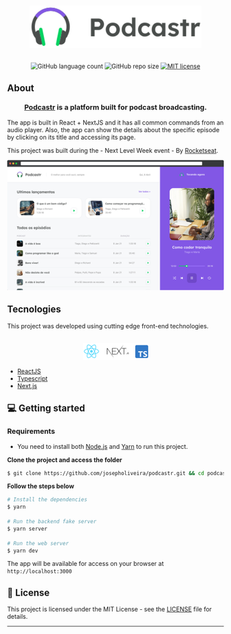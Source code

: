 <div align="center">
  <img src="./public/logo.svg" alt="Podcastr logo" width="400px">
</div>
<br>
<p align="center">
  <a>
    <img alt="GitHub language count" src="https://img.shields.io/github/languages/count/VagnerNico/nlw5react">
  </a>  
  <a>
    <img alt="GitHub repo size" src="https://img.shields.io/github/repo-size/VagnerNico/nlw5react">
  </a>
  <a href="https://lbesson.mit-license.org/" target="_blank">
    <img alt="MIT license" src="https://img.shields.io/badge/License-MIT-blue.svg">
  </a>
</p>

## About

<h3 align="center">
  <a href="https://podcastr-six-mu.vercel.app" target="_blank">Podcastr</a> is a platform built for podcast broadcasting.
</h3>

The app is built in React + NextJS and it has all common commands from an audio player. 
Also, the app can show the details about the specific episode by clicking on its title and accessing its page.
<br>

This project was built during the - Next Level Week event - By [Rocketseat](https://rocketseat.com.br/).


![Podcastr preview](./public/app-preview.png)

## Tecnologies

This project was developed using cutting edge front-end technologies.

<div align="center">
  <br />
  <img src="./public/tech-logos.png" alt="Technologies used">
</div>




- [ReactJS](https://reactjs.org/)
- [Typescript](https://www.typescriptlang.org/)
- [Next.js](https://nextjs.org/)

## 💻 Getting started

### Requirements

- You need to install both [Node.js](https://nodejs.org/en/download/) and [Yarn](https://yarnpkg.com/) to run this project.

**Clone the project and access the folder**

```bash
$ git clone https://github.com/josepholiveira/podcastr.git && cd podcastr
```

**Follow the steps below**

```bash
# Install the dependencies
$ yarn

# Run the backend fake server
$ yarn server

# Run the web server
$ yarn dev
```

The app will be available for access on your browser at `http://localhost:3000`

## 📝 License

This project is licensed under the MIT License - see the [LICENSE](LICENSE) file for details.

---